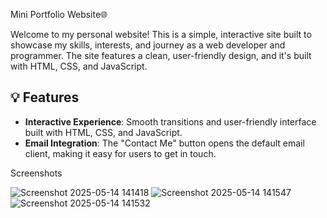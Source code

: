 Mini Portfolio Website🌐

Welcome to my personal website! This is a simple, interactive site built to showcase my skills, interests, and journey as a web developer and programmer. The site features a clean, user-friendly design, and it's built with HTML, CSS, and JavaScript.

## 💡 Features

- **Interactive Experience**: Smooth transitions and user-friendly interface built with HTML, CSS, and JavaScript.
- **Email Integration**: The "Contact Me" button opens the default email client, making it easy for users to get in touch.

Screenshots

![Screenshot 2025-05-14 141418](https://github.com/user-attachments/assets/fb458ff0-7ccd-4a13-9544-53bf13b2ebfc)
![Screenshot 2025-05-14 141547](https://github.com/user-attachments/assets/1b391ce7-bc6d-45e4-81e6-dcccf8522d1b)
![Screenshot 2025-05-14 141532](https://github.com/user-attachments/assets/74676fb9-5046-4eec-b812-9d3cb09c0d8e)


